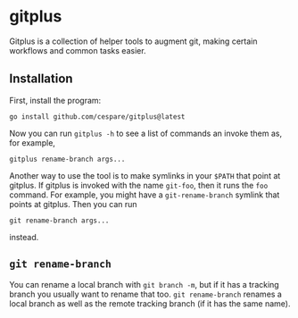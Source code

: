 # gitplus

Gitplus is a collection of helper tools to augment git, making certain workflows
and common tasks easier.

## Installation

First, install the program:

    go install github.com/cespare/gitplus@latest

Now you can run `gitplus -h` to see a list of commands an invoke them as, for
example,

    gitplus rename-branch args...

Another way to use the tool is to make symlinks in your `$PATH` that point at
gitplus. If gitplus is invoked with the name `git-foo`, then it runs the `foo`
command. For example, you might have a `git-rename-branch` symlink that points
at gitplus. Then you can run

    git rename-branch args...

instead.

## `git rename-branch`

You can rename a local branch with `git branch -m`, but if it has a tracking
branch you usually want to rename that too. `git rename-branch` renames a local
branch as well as the remote tracking branch (if it has the same name).
